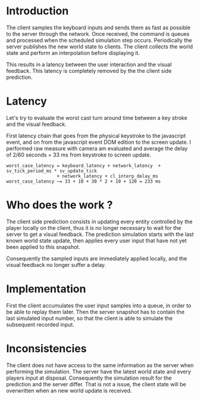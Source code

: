 # Introduction #

The client samples the keyboard inputs and sends them as fast as possible to the server through the network. Once received, the command is queues and processed when the scheduled simulation step occurs. Periodically the server publishes the new world state to clients. The client collects the world state and perform an interpolation before displaying it.

This results in a latency between the user interaction and the visual feedback. This latency is completely removed by the the client side prediction.

# Latency #
Let's try to evaluate the worst cast turn around time between a key stroke and the visual feedback.

First latency chain that goes from the physical keystroke to the javascript event, and on from the javascript event DOM edition to the screen update. I performed raw measure with camera am evaluated and average the delay of 2/60 seconds = 33 ms from keystroke to screen update.

```
worst_case_latency = keyboard_latency + network_latency  + sv_tick_period_ms * sv_update_tick 
                   + network_latency + cl_interp_delay_ms 
worst_case_latency ~= 33 + 10 + 30 * 2 + 10 + 120 = 233 ms
```

# Who does the work ? #
The client side prediction consists in updating every entity controlled by the player locally on the client, thus it is no longer necessary to  wait for the server to get a visual feedback. The prediction simulation starts with the last known world state update, then applies every user input that have not yet been applied to this snapshot.

Consequently the sampled inputs are immediately applied locally, and the visual feedback no longer suffer a delay.

# Implementation #
First the client accumulates the user input samples into a queue, in order to be able to replay them later.
Then the server snapshot has to contain the last simulated input number, so that the client is able to simulate the subsequent recorded input.

# Inconsistencies #
The client does not have access to the same information as the server when performing the simulation. The server have the latest world state and every players input at disposal. Consequently the simulation result for the prediction and the server differ. That is not a issue, the client state will be overwritten when an new world update is received.
